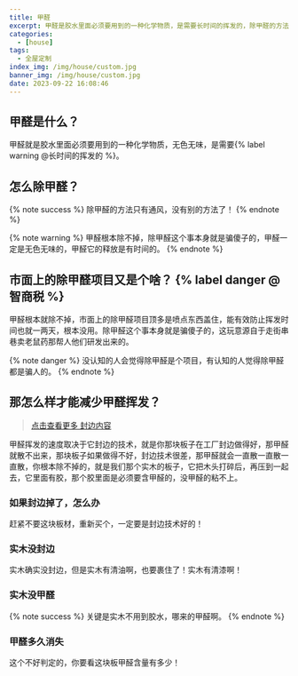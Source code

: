 ```yaml
---
title: 甲醛
excerpt: 甲醛是胶水里面必须要用到的一种化学物质，是需要长时间的挥发的，除甲醛的方法只有通风，没有别的方法了！
categories:
  - [house]
tags:
  - 全屋定制
index_img: /img/house/custom.jpg
banner_img: /img/house/custom.jpg
date: 2023-09-22 16:08:46
---
```


## 甲醛是什么？

甲醛就是胶水里面必须要用到的一种化学物质，无色无味，是需要{% label warning @长时间的挥发的 %}。

## 怎么除甲醛？

{% note success %}
除甲醛的方法只有通风，没有别的方法了！
{% endnote %}

{% note warning %}
甲醛根本除不掉，除甲醛这个事本身就是骗傻子的，甲醛一定是无色无味的，甲醛它的释放是有时间的。
{% endnote %}

## 市面上的除甲醛项目又是个啥？ {% label danger @智商税 %}

<font class=text-warning>甲醛根本就除不掉</font>，市面上的除甲醛项目顶多是喷点东西盖住，能有效防止挥发时间也就一两天，根本没用。<font class=danger-text>除甲醛这个事本身就是骗傻子的，这玩意源自于走街串巷卖老鼠药那帮人他们研发出来的。</font>

{% note danger %}
没认知的人会觉得除甲醛是个项目，有认知的人觉得除甲醛都是骗人的。
{% endnote %}

## 那怎么样才能减少甲醛挥发？

> [点击查看更多 封边内容](/blog/2023/09/09/house/banding)

<font class=success-text>甲醛挥发的速度取决于它封边的技术</font>，就是你那块板子在工厂封边做得好，那甲醛就散不出来，那块板子如果做得不好，<font class=warning-text>封边技术很差，那甲醛就会一直散一直散一直散</font>，你根本除不掉的，就是我们那个实木的板子，它<font class=text-warning>把木头打碎后，再压到一起去，它里面有胶，那个胶里面是必须要含甲醛的，没甲醛的粘不上。</font>



### 如果封边掉了，怎么办

赶紧不要这块板材，重新买个，一定要是封边技术好的！


### 实木没封边

实木确实没封边，但是实木有清油啊，也要裹住了！实木有清漆啊！

### 实木没甲醛
{% note success %}
关键是实木不用到胶水，哪来的甲醛啊。
{% endnote %}

### 甲醛多久消失

这个不好判定的，你要看这块板甲醛含量有多少！
